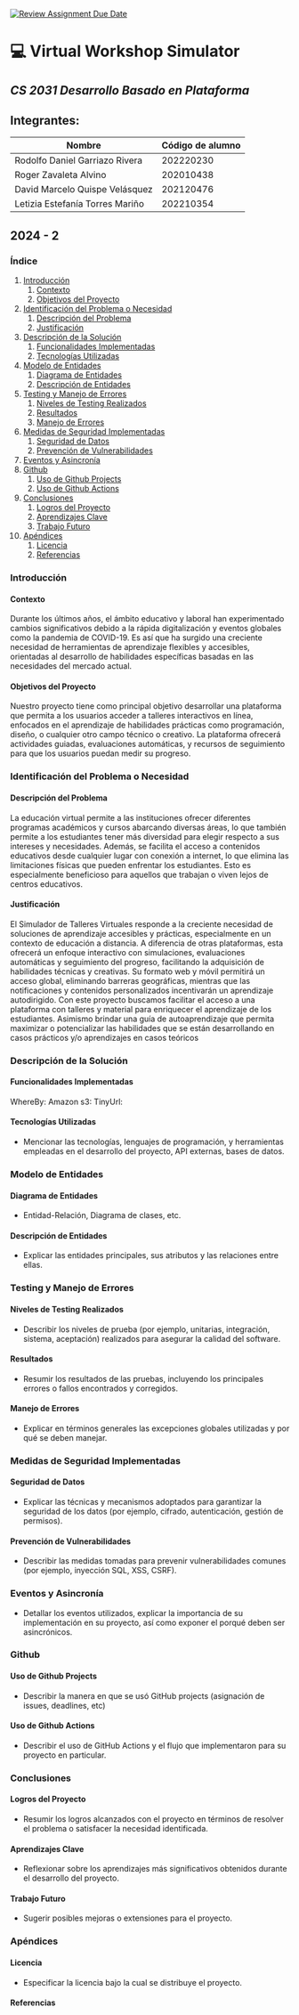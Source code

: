 [![Review Assignment Due Date](https://classroom.github.com/assets/deadline-readme-button-22041afd0340ce965d47ae6ef1cefeee28c7c493a6346c4f15d667ab976d596c.svg)](https://classroom.github.com/a/42utwHoA)
# 💻 Virtual Workshop Simulator

## *CS 2031 Desarrollo Basado en Plataforma*
## Integrantes:
| Nombre                          | Código de alumno |
|---------------------------------|------------------|
| Rodolfo Daniel Garriazo Rivera  | 202220230        |
| Roger Zavaleta Alvino           | 202010438        |
| David Marcelo Quispe Velásquez  | 202120476        |
| Letizia Estefanía Torres Mariño | 202210354        |

## 2024 - 2

### Índice

1. [Introducción](#introducción)
    1. [Contexto](#contexto)
    2. [Objetivos del Proyecto](#objetivos-del-proyecto)
2. [Identificación del Problema o Necesidad](#identificación-del-problema-o-necesidad)
    1. [Descripción del Problema](#descripción-del-problema)
    2. [Justificación](#justificación)
3. [Descripción de la Solución](#descripción-de-la-solución)
    1. [Funcionalidades Implementadas](#funcionalidades-implementadas)
    2. [Tecnologías Utilizadas](#tecnologías-utilizadas)
4. [Modelo de Entidades](#modelo-de-entidades)
    1. [Diagrama de Entidades](#diagrama-de-entidades)
    2. [Descripción de Entidades](#descripción-de-entidades)
5. [Testing y Manejo de Errores](#testing-y-manejo-de-errores)
    1. [Niveles de Testing Realizados](#niveles-de-testing-realizados)
    2. [Resultados](#resultados)
    3. [Manejo de Errores](#manejo-de-errores)
6. [Medidas de Seguridad Implementadas](#medidas-de-seguridad-implementadas)
    1. [Seguridad de Datos](#seguridad-de-datos)
    2. [Prevención de Vulnerabilidades](#prevención-de-vulnerabilidades)
7. [Eventos y Asincronía](#eventos-y-asincronía)
8. [Github](#github)
    1. [Uso de Github Projects](#uso-de-github-projects)
    2. [Uso de Github Actions](#uso-de-github-actions)
9. [Conclusiones](#conclusiones)
    1. [Logros del Proyecto](#logros-del-proyecto)
    2. [Aprendizajes Clave](#aprendizajes-clave)
    3. [Trabajo Futuro](#trabajo-futuro)
10. [Apéndices](#apéndices)
    1. [Licencia](#licencia)
    2. [Referencias](#referencias)


### Introducción
#### Contexto
Durante los últimos años, el ámbito educativo y laboral han experimentado cambios 
significativos debido a la rápida digitalización y eventos globales como la pandemia 
de COVID-19. Es así que ha surgido una creciente necesidad de herramientas de aprendizaje
flexibles y accesibles, orientadas al desarrollo de habilidades específicas basadas en 
las necesidades del mercado actual.

#### Objetivos del Proyecto
Nuestro proyecto tiene como principal objetivo desarrollar una plataforma que permita a
los usuarios acceder a talleres interactivos en línea, enfocados en el aprendizaje de 
habilidades prácticas como programación, diseño, o cualquier otro campo técnico o creativo. 
La plataforma ofrecerá actividades guiadas, evaluaciones automáticas, y
recursos de seguimiento para que los usuarios puedan medir su progreso.

### Identificación del Problema o Necesidad
#### Descripción del Problema
La educación virtual permite a las instituciones ofrecer diferentes programas
académicos y cursos abarcando diversas áreas, lo que también permite a los
estudiantes tener más diversidad para elegir respecto a sus intereses y necesidades.
Además, se facilita el acceso a contenidos educativos desde cualquier lugar con
conexión a internet, lo que elimina las limitaciones físicas que pueden enfrentar los
estudiantes. Esto es especialmente beneficioso para aquellos que trabajan o viven lejos 
de centros educativos.


#### Justificación
El Simulador de Talleres Virtuales responde a la creciente necesidad de
soluciones de aprendizaje accesibles y prácticas, especialmente en un
contexto de educación a distancia. A diferencia de otras plataformas, esta
ofrecerá un enfoque interactivo con simulaciones, evaluaciones automáticas y
seguimiento del progreso, facilitando la adquisición de habilidades técnicas y
creativas. Su formato web y móvil permitirá un acceso global, eliminando
barreras geográficas, mientras que las notificaciones y contenidos
personalizados incentivarán un aprendizaje autodirigido. Con este proyecto
buscamos facilitar el acceso a una plataforma con talleres y material para
enriquecer el aprendizaje de los estudiantes. Asimismo brindar una guía de
autoaprendizaje que permita maximizar o potencializar las habilidades que se
están desarrollando en casos prácticos y/o aprendizajes en casos teóricos


### Descripción de la Solución
#### Funcionalidades Implementadas
WhereBy: 
Amazon s3: 
TinyUrl: 


#### Tecnologías Utilizadas
- Mencionar las tecnologías, lenguajes de programación, y
  herramientas empleadas en el desarrollo del proyecto, API externas, bases de datos.

### Modelo de Entidades
#### Diagrama de Entidades
- Entidad-Relación, Diagrama de clases, etc. 

#### Descripción de Entidades
- Explicar las entidades principales, sus atributos y las
  relaciones entre ellas.

### Testing y Manejo de Errores
#### Niveles de Testing Realizados
- Describir los niveles de prueba (por ejemplo,
  unitarias, integración, sistema, aceptación) realizados para asegurar la calidad del
  software.
#### Resultados
- Resumir los resultados de las pruebas, incluyendo los principales
  errores o fallos encontrados y corregidos.

#### Manejo de Errores
- Explicar en términos generales las excepciones globales
  utilizadas y por qué se deben manejar.

### Medidas de Seguridad Implementadas
#### Seguridad de Datos
- Explicar las técnicas y mecanismos adoptados para garantizar
  la seguridad de los datos (por ejemplo, cifrado, autenticación, gestión de permisos).

#### Prevención de Vulnerabilidades
- Describir las medidas tomadas para prevenir
  vulnerabilidades comunes (por ejemplo, inyección SQL, XSS, CSRF).

### Eventos y Asincronía
- Detallar los eventos utilizados, explicar la importancia de su implementación en su
proyecto, así como exponer el porqué deben ser asincrónicos.

### Github
#### Uso de Github Projects
- Describir la manera en que se usó GitHub projects (asignación de issues, deadlines,
etc)
#### Uso de Github Actions
- Describir el uso de GitHub Actions y el flujo que implementaron para su proyecto en
particular.

### Conclusiones
#### Logros del Proyecto
- Resumir los logros alcanzados con el proyecto en términos de
  resolver el problema o satisfacer la necesidad identificada.

#### Aprendizajes Clave
- Reflexionar sobre los aprendizajes más significativos obtenidos
  durante el desarrollo del proyecto.

#### Trabajo Futuro
- Sugerir posibles mejoras o extensiones para el proyecto.

### Apéndices
#### Licencia
- Especificar la licencia bajo la cual se distribuye el proyecto.

#### Referencias







